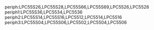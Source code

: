 periph:LPC55S26,LPC55S28,LPC55S66,LPC55S69,LPC5526,LPC5528
periph1:LPC55S36,LPC5534,LPC5536
periph2:LPC55S14,LPC55S16,LPC5512,LPC5514,LPC5516
periph3:LPC55S04,LPC55S06,LPC5502,LPC5504,LPC5506
